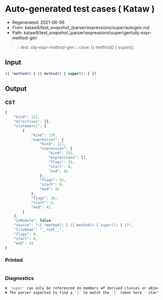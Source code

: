 # Auto-generated test cases ( Kataw )
- Regenerated: 2021-06-06
- From: kataw8/test\__snapshot__/parser/expressions/super/autogen.md
- Path: kataw8/test\__snapshot__\parser\expressions\super\gen\obj-expr-method-gen
> :: test: obj-expr-method-gen
> :: case: ({ method() { super();
## Input

`````js
({ *method() { ({ method() { super(); } })
`````
## Output

### CST

```javascript
{
    "kind": 122,
    "directives": [],
    "statements": [
        {
            "kind": 120,
            "expression": {
                "kind": 121,
                "expression": {
                    "kind": 132,
                    "expressions": [],
                    "flags": 32,
                    "start": 0,
                    "end": 42
                },
                "flags": 32,
                "start": 0,
                "end": 42
            },
            "flags": 16,
            "start": 0,
            "end": 42
        }
    ],
    "isModule": false,
    "source": "({ *method() { ({ method() { super(); } })",
    "fileName": "__root__",
    "flags": 0,
    "start": 0,
    "end": 42
}
```

### Printed

```javascript

```

### Diagnostics

```javascript
✖ 'super' can only be referenced in members of derived classes or object literal expressions - start: 28, end: 35
✖ The parser expected to find a '}' to match the '{' token here - start: 42, end: 42

```

